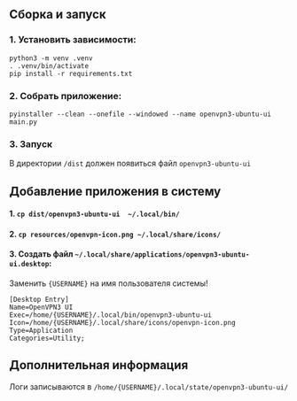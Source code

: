 ## Сборка и запуск

### 1. Установить зависимости:

```
python3 -m venv .venv
. .venv/bin/activate
pip install -r requirements.txt
```

### 2. Собрать приложение:

```
pyinstaller --clean --onefile --windowed --name openvpn3-ubuntu-ui main.py
```

### 3. Запуск

В директории `/dist` должен появиться файл `openvpn3-ubuntu-ui`


## Добавление приложения в систему

#### 1. `cp dist/openvpn3-ubuntu-ui  ~/.local/bin/`

#### 2. `cp resources/openvpn-icon.png ~/.local/share/icons/`

#### 3. Создать файл `~/.local/share/applications/openvpn3-ubuntu-ui.desktop`:

Заменить `{USERNAME}` на имя пользователя системы!
    
```
[Desktop Entry]
Name=OpenVPN3 UI
Exec=/home/{USERNAME}/.local/bin/openvpn3-ubuntu-ui
Icon=/home/{USERNAME}/.local/share/icons/openvpn-icon.png
Type=Application
Categories=Utility;
```

## Дополнительная информация

Логи записываются в `/home/{USERNAME}/.local/state/openvpn3-ubuntu-ui/`
